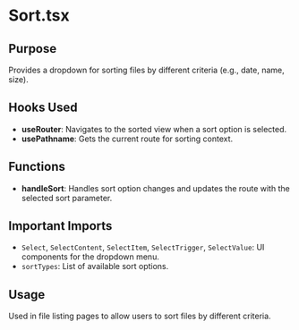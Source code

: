 # Sort.tsx

## Purpose
Provides a dropdown for sorting files by different criteria (e.g., date, name, size).

## Hooks Used
- **useRouter**: Navigates to the sorted view when a sort option is selected.
- **usePathname**: Gets the current route for sorting context.

## Functions
- **handleSort**: Handles sort option changes and updates the route with the selected sort parameter.

## Important Imports
- `Select`, `SelectContent`, `SelectItem`, `SelectTrigger`, `SelectValue`: UI components for the dropdown menu.
- `sortTypes`: List of available sort options.

## Usage
Used in file listing pages to allow users to sort files by different criteria.
